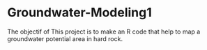 # Groundwater-Modeling1
The objectif of This project is to make an R code that help to map a groundwater potential area in hard rock.
